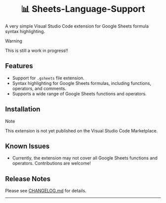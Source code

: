 <h1 align="center">📊 Sheets-Language-Support</h1>

A very simple Visual Studio Code extension for Google Sheets formula syntax highlighting.

>[!WARNING]
> This is still a work in progress!!

## Features

- Support for `.gsheets` file extension.
- Syntax highlighting for Google Sheets formulas, including functions, operators, and comments.
- Supports a wide range of Google Sheets functions and operators.

## Installation

> [!NOTE]
> This extension is not yet published on the Visual Studio Code Marketplace.

## Known Issues

- Currently, the extension may not cover all Google Sheets functions and operators. Contributions are welcome!

## Release Notes

Please see [CHANGELOG.md](CHANGELOG.md) for details.

---
